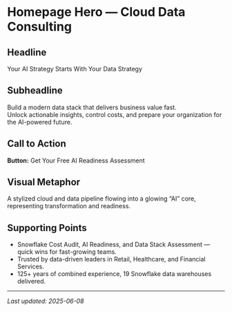 # Homepage Hero — Cloud Data Consulting

## Headline
Your AI Strategy Starts With Your Data Strategy

## Subheadline
Build a modern data stack that delivers business value fast.  
Unlock actionable insights, control costs, and prepare your organization for the AI-powered future.

## Call to Action
**Button:** Get Your Free AI Readiness Assessment

## Visual Metaphor
A stylized cloud and data pipeline flowing into a glowing “AI” core, representing transformation and readiness.

## Supporting Points
- Snowflake Cost Audit, AI Readiness, and Data Stack Assessment — quick wins for fast-growing teams.
- Trusted by data-driven leaders in Retail, Healthcare, and Financial Services.
- 125+ years of combined experience, 19 Snowflake data warehouses delivered.

---

_Last updated: 2025-06-08_
